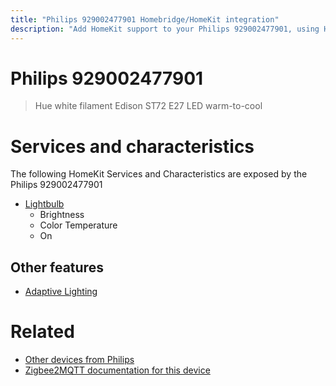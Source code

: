 ```yaml
---
title: "Philips 929002477901 Homebridge/HomeKit integration"
description: "Add HomeKit support to your Philips 929002477901, using Homebridge, Zigbee2MQTT and homebridge-z2m."
---
```

<!---
This file has been GENERATED using src/docgen/docgen.ts
DO NOT EDIT THIS FILE MANUALLY!
-->
# Philips 929002477901
> Hue white filament Edison ST72 E27 LED warm-to-cool


# Services and characteristics
The following HomeKit Services and Characteristics are exposed by
the Philips 929002477901

* [Lightbulb](../../light.md)
  * Brightness
  * Color Temperature
  * On

## Other features
* [Adaptive Lighting](../../light.md)

# Related
* [Other devices from Philips](../index.md#philips)
* [Zigbee2MQTT documentation for this device](https://www.zigbee2mqtt.io/devices/929002477901.html)
